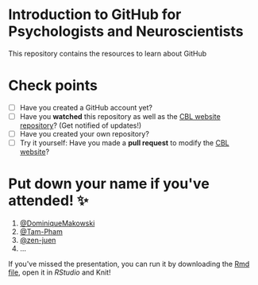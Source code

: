 # Introduction to GitHub for Psychologists and Neuroscientists

This repository contains the resources to learn about GitHub

# Check points
- [ ] Have you created a GitHub account yet?
- [ ] Have you **watched** this repository as well as the  [CBL website repository](https://github.com/ClinicalBrainLab)? (Get notified of updates!) 
- [ ] Have you created your own repository?
- [ ] Try it yourself: Have you made a **pull request** to modify the [CBL website](https://github.com/ClinicalBrainLab)?

# Put down your name if you've attended! ✨ 
1. [@DominiqueMakowski](https://github.com/DominiqueMakowski)
2. [@Tam-Pham](https://github.com/Tam-Pham)
3. [@zen-juen](https://github.com/zen-juen)
4. ...

If you've missed the presentation, you can run it by downloading the [Rmd file](https://github.com/neuropsychology/course_github/blob/master/101_introduction/CBL_Github_Introduction.Rmd), open it in *RStudio* and Knit!

